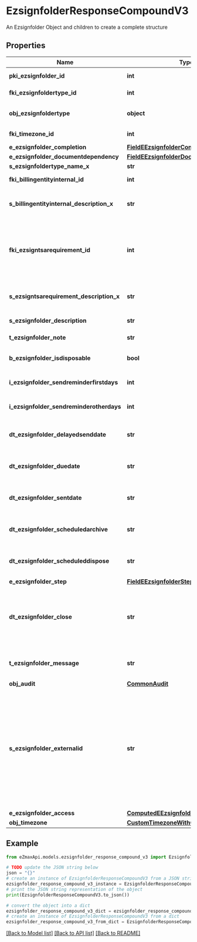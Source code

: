 # EzsignfolderResponseCompoundV3

An Ezsignfolder Object and children to create a complete structure

## Properties

Name | Type | Description | Notes
------------ | ------------- | ------------- | -------------
**pki_ezsignfolder_id** | **int** | The unique ID of the Ezsignfolder | 
**fki_ezsignfoldertype_id** | **int** | The unique ID of the Ezsignfoldertype. | [optional] 
**obj_ezsignfoldertype** | **object** | A Custom Ezsignfoldertype Object | [optional] 
**fki_timezone_id** | **int** | The unique ID of the Timezone | [optional] 
**e_ezsignfolder_completion** | [**FieldEEzsignfolderCompletion**](FieldEEzsignfolderCompletion.md) |  | 
**e_ezsignfolder_documentdependency** | [**FieldEEzsignfolderDocumentdependency**](FieldEEzsignfolderDocumentdependency.md) |  | [optional] 
**s_ezsignfoldertype_name_x** | **str** |  | [optional] 
**fki_billingentityinternal_id** | **int** | The unique ID of the Billingentityinternal. | [optional] 
**s_billingentityinternal_description_x** | **str** | The description of the Billingentityinternal in the language of the requester | [optional] 
**fki_ezsigntsarequirement_id** | **int** | The unique ID of the Ezsigntsarequirement.  Determine if a Time Stamping Authority should add a timestamp on each of the signature. Valid values:  |Value|Description| |-|-| |1|No. TSA Timestamping will requested. This will make all signatures a lot faster since no round-trip to the TSA server will be required. Timestamping will be made using eZsign server&#39;s time.| |2|Best effort. Timestamping from a Time Stamping Authority will be requested but is not mandatory. In the very improbable case it cannot be completed, the timestamping will be made using eZsign server&#39;s time. **Additional fee applies**| |3|Mandatory. Timestamping from a Time Stamping Authority will be requested and is mandatory. In the very improbable case it cannot be completed, the signature will fail and the user will be asked to retry. **Additional fee applies**| | [optional] 
**s_ezsigntsarequirement_description_x** | **str** | The description of the Ezsigntsarequirement in the language of the requester | [optional] 
**s_ezsignfolder_description** | **str** | The description of the Ezsignfolder | 
**t_ezsignfolder_note** | **str** | Note about the Ezsignfolder | [optional] 
**b_ezsignfolder_isdisposable** | **bool** | If the Ezsigndocument can be disposed | [optional] 
**i_ezsignfolder_sendreminderfirstdays** | **int** | The number of days before the the first reminder sending | [optional] 
**i_ezsignfolder_sendreminderotherdays** | **int** | The number of days after the first reminder sending | [optional] 
**dt_ezsignfolder_delayedsenddate** | **str** | The date and time at which the Ezsignfolder will be sent in the future. | [optional] 
**dt_ezsignfolder_duedate** | **str** | The maximum date and time at which the Ezsignfolder can be signed. | [optional] 
**dt_ezsignfolder_sentdate** | **str** | The date and time at which the Ezsignfolder was sent the last time. | [optional] 
**dt_ezsignfolder_scheduledarchive** | **str** | The scheduled date and time at which the Ezsignfolder should be archived. | [optional] 
**dt_ezsignfolder_scheduleddispose** | **str** | The scheduled date at which the Ezsignfolder should be Disposed. | [optional] 
**e_ezsignfolder_step** | [**FieldEEzsignfolderStep**](FieldEEzsignfolderStep.md) |  | [optional] 
**dt_ezsignfolder_close** | **str** | The date and time at which the Ezsignfolder was closed. Either by applying the last signature or by completing it prematurely. | [optional] 
**t_ezsignfolder_message** | **str** | A custom text message that will be added to the email sent. | [optional] 
**obj_audit** | [**CommonAudit**](CommonAudit.md) |  | [optional] 
**s_ezsignfolder_externalid** | **str** | This field can be used to store an External ID from the client&#39;s system.  Anything can be stored in this field, it will never be evaluated by the eZmax system and will be returned AS-IS.  To store multiple values, consider using a JSON formatted structure, a URL encoded string, a CSV or any other custom format.  | [optional] 
**e_ezsignfolder_access** | [**ComputedEEzsignfolderAccess**](ComputedEEzsignfolderAccess.md) |  | [optional] 
**obj_timezone** | [**CustomTimezoneWithCodeResponse**](CustomTimezoneWithCodeResponse.md) |  | [optional] 

## Example

```python
from eZmaxApi.models.ezsignfolder_response_compound_v3 import EzsignfolderResponseCompoundV3

# TODO update the JSON string below
json = "{}"
# create an instance of EzsignfolderResponseCompoundV3 from a JSON string
ezsignfolder_response_compound_v3_instance = EzsignfolderResponseCompoundV3.from_json(json)
# print the JSON string representation of the object
print(EzsignfolderResponseCompoundV3.to_json())

# convert the object into a dict
ezsignfolder_response_compound_v3_dict = ezsignfolder_response_compound_v3_instance.to_dict()
# create an instance of EzsignfolderResponseCompoundV3 from a dict
ezsignfolder_response_compound_v3_from_dict = EzsignfolderResponseCompoundV3.from_dict(ezsignfolder_response_compound_v3_dict)
```
[[Back to Model list]](../README.md#documentation-for-models) [[Back to API list]](../README.md#documentation-for-api-endpoints) [[Back to README]](../README.md)


